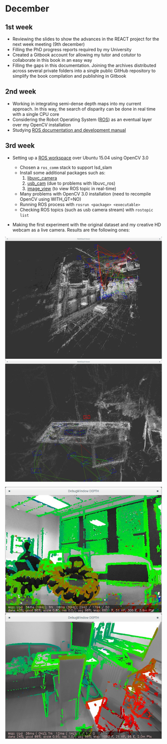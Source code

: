 December
========

1st week
--------

-   Reviewing the slides to show the advances in the REACT project for
    the next week meeting (9th december)
-   Filling the PhD progress reports required by my University
-   Created a Gitbook account for allowing my tutor and cotutor to
    collaborate in this book in an easy way
-   Filling the gaps in this documentation. Joining the archives
    distributed across several private folders into a single public
    GitHub repository to simplify the book compilation and publishing in
    Gitbook

2nd week
--------

-   Working in integrating semi-dense depth maps into my current
    approach. In this way, the search of disparity can be done in real
    time with a single CPU core
-   Considering the Robot Operating System ([ROS](http://wiki.ros.org)) as an eventual layer over my OpenCV installation
-   Studying [ROS documentation and development manual](http://wiki.ros.org/ROS/Introduction)

3rd week
--------

- Setting up a [ROS workspace](http://wiki.ros.org/indigo/Installation/Source) over Ubuntu 15.04 using OpenCV 3.0
  - Chosen a `ros_comm` stack to support lsd_slam
  - Install some additional packages such as:
    1. [libuvc_camera](http://wiki.ros.org/libuvc_camera)
    2. [usb_cam](http://wiki.ros.org/usb_cam) (due to problems with libuvc_ros)
    2. [image_view](http://wiki.ros.org/image_view) (to view ROS topic in real-time)
  - Many problems with OpenCV 3.0 installation (need to recompile OpenCV using WITH_QT=NO)
  - Running ROS process with `rosrun <package> <executable>`
  - Checking ROS topics (such as usb camera stream) with `rostopic list`

- Making the first experiment with the original dataset and my creative HD webcam as a live camera. Results are the following ones:

![live-pointcloud](../../figures/lsd-slam/pointcloud-live.jpg "The point cloud with the live webcam")
![bag-pointcloud](../../figures/lsd-slam/pointcloud-bag.jpg "The point cloud with the datatset from the author")

![live-depthmap](../../figures/lsd-slam/depthmap-live.jpg "The generated semi-dende depth map with the live webcam")
![bag-depthmap](../../figures/lsd-slam/depthmap-bag.jpg "The generated semi-dende depth map with the dataset from the author")
